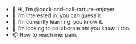 - 👋 Hi, I’m @cock-and-ball-torture-enjoyer
- 👀 I’m interested in: you can guess it.
- 🌱 I’m currently learning: you know it.
- 💞️ I’m looking to collaborate on: you know it too.
- 📫 How to reach me: pain.

<!---
cock-and-ball-torture-enjoyer/cock-and-ball-torture-enjoyer is a ✨ special ✨ repository because its `README.md` (this file) appears on your GitHub profile.
You can click the Preview link to take a look at your changes.
--->
